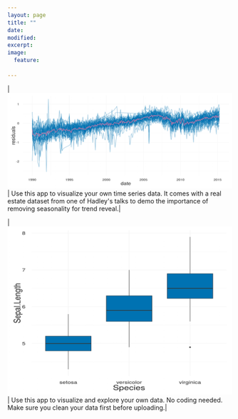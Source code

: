 ```yaml
---
layout: page
title: ""
date: 
modified:
excerpt:
image:
  feature:

---
```


| [![](tsplotr.jpg)](https://cabaceo.shinyapps.io/tsplotr/) | Use this app to visualize your own time series data. It comes with a real estate dataset from one of Hadley's talks to demo the importance of removing seasonality for trend reveal.|

| [![](plotr.jpg)](https://cabaceo.shinyapps.io/plotr/) | Use this app to visualize and explore your own data. No coding needed. Make sure you clean your data first before uploading.|
